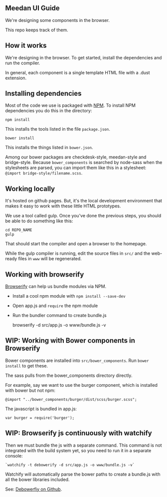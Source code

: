 ## Meedan UI Guide

We're designing some components in the browser.

This repo keeps track of them.

## How it works 

We're designing in the browser. To get started, install the dependencies and run the compiler.

In general, each component is a single template HTML file with a .dust extension.

## Installing dependencies

Most of the code we use is packaged with [NPM](https://www.npmjs.com/ "npm"). To install NPM dependencies you do this in the directory:

    npm install

This installs the tools listed in the file `package.json`.

    bower install

This installs the things listed in `bower.json`. 

Among our bower packages are checkdesk-style, meedan-style and bridge-style. Because `bower_components` is searched by node-sass when the stylesheets are parsed, you can import them like this in a stylesheet: `@import bridge-style/filename.scss`.

## Working locally

It's hosted on github pages. But, it's the local development environment that makes it easy to work with these little HTML prototypes.

We use a tool called gulp. Once you've done the previous steps, you should be able to do something like this:

    cd REPO_NAME
    gulp

That should start the compiler and open a browser to the homepage.

While the gulp compiler is running, edit the source files in `src/` and the web-ready files in `www` will be regenerated.

## Working with browserify 

[Browserify](https://www.npmjs.com/package/browserify) can help us bundle modules via NPM. 

- Install a cool npm module with `npm install --save-dev`
- Open app.js and `require` the npm module
- Run the bundler command to create bundle.js

    browserify -d src/app.js -o www/bundle.js -v

## WIP: Working with Bower components in Browserify 

Bower components are installed into `src/bower_components`. Run `bower install` to get these.  

The sass pulls from the bower_components directory directly. 

For example, say we want to use the burger component, which is installed with bower but not npm: 

    @import "../bower_components/burger/dist/scss/burger.scss";

The javascript is bundled in app.js: 

    var burger = require('burger');

## WIP: Browserify js continuously with watchify

Then we must bundle the js with a separate command. This command is not integrated with the build system yet, so you need to run it in a separate console: 

    `watchify -t debowerify -d src/app.js -o www/bundle.js -v`

Watchify will automatically parse the bower paths to create a bundle.js with all the bower libraries included.

See: [Debowerfiy on Github](https://github.com/eugeneware/debowerify).